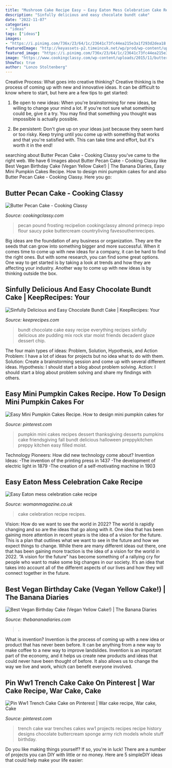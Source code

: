 ```yaml
---
title: "Mushroom Cake Recipe Easy ~ Easy Eaton Mess Celebration Cake Recipe"
description: "Sinfully delicious and easy chocolate bundt cake"
date: "2022-11-07"
categories:
- "ideas"
tags: ["ideas"]
images:
- "https://i.pinimg.com/736x/23/64/1c/23641c73fc44ea215e3a1f293d2dea18.jpg"
featuredImage: "http://keyassets-p2.timeincuk.net/wp/prod/wp-content/uploads/sites/31/2015/07/Queens-Cake-featured.jpg"
featured_image: "https://i.pinimg.com/736x/23/64/1c/23641c73fc44ea215e3a1f293d2dea18.jpg"
image: "https://www.cookingclassy.com/wp-content/uploads/2015/11/butter_pecan_cake2.1.jpg"
ShowToc: true
author: "Lonzo Stoltenberg"
---
```



Creative Process: What goes into creative thinking?
Creative thinking is the process of coming up with new and innovative ideas. It can be difficult to know where to start, but here are a few tips to get started: 
1. Be open to new ideas: When you're brainstorming for new ideas, be willing to change your mind a lot. If you're not sure what something could be, give it a try. You may find that something you thought was impossible is actually possible. 

2. Be persistent: Don't give up on your ideas just because they seem hard or too risky. Keep trying until you come up with something that works and that you're satisfied with. This can take time and effort, but it's worth it in the end! 


	

		
searching about Butter Pecan Cake - Cooking Classy you've came to the right web. We have 6 Images about Butter Pecan Cake - Cooking Classy like Best Vegan Birthday Cake (Vegan Yellow Cake!) | The Banana Diaries, Easy Mini Pumpkin Cakes Recipe. How to design mini pumpkin cakes for and also Butter Pecan Cake - Cooking Classy. Here you go:
		
    
## Butter Pecan Cake - Cooking Classy

<img loading=lazy src="https://www.cookingclassy.com/wp-content/uploads/2015/11/butter_pecan_cake2.1.jpg" onerror="this.onerror=null;this.src='https://tse2.mm.bing.net/th?id=OIP.10E6bLB4lCXBQEMzzks6kQHaK9&amp;pid=15.1';" alt="Butter Pecan Cake - Cooking Classy">

_Source: cookingclassy.com_

>pecan pound frosting recipelion cookingclassy almond primecp irepo flour saucy poke buttercream countryliving favesouthernrecipes. 

	

Big ideas are the foundation of any business or organization. They are the seeds that can grow into something bigger and more successful. When it comes time to come up with new ideas for a company, it can be hard to find the right ones. But with some research, you can find some great options. One way to get started is by taking a look at trends and how they are affecting your industry. Another way to come up with new ideas is by thinking outside the box.

    
## Sinfully Delicious And Easy Chocolate Bundt Cake | KeepRecipes: Your

<img loading=lazy src="https://keeprecipes.com/sites/keeprecipes/files/13047_1423839731_0.jpg" onerror="this.onerror=null;this.src='https://tse4.mm.bing.net/th?id=OIP.lS-nnJmr7G9cTfN9_5W9IAHaKW&amp;pid=15.1';" alt="Sinfully Delicious and Easy Chocolate Bundt Cake | KeepRecipes: Your">

_Source: keeprecipes.com_

>bundt chocolate cake easy recipe everything recipes sinfully delicious ate pudding mix rock star moist friends decadent glaze dessert chip. 

	

The four main types of ideas: Problem, Solution, Hypothesis, and Action
Problem: I have a lot of ideas for projects but no idea what to do with them.
Solution: Create a brainstorming session and come up with several different ideas.
Hypothesis: I should start a blog about problem solving.
Action: I should start a blog about problem solving and share my findings with others.

    
## Easy Mini Pumpkin Cakes Recipe. How To Design Mini Pumpkin Cakes For

<img loading=lazy src="https://i.pinimg.com/736x/23/64/1c/23641c73fc44ea215e3a1f293d2dea18.jpg" onerror="this.onerror=null;this.src='https://tse1.mm.bing.net/th?id=OIP.Zsrf4RM9SEg03eh9cmbVFAHaKf&amp;pid=15.1';" alt="Easy Mini Pumpkin Cakes Recipe. How to design mini pumpkin cakes for">

_Source: pinterest.com_

>pumpkin mini cakes recipes dessert thanksgiving desserts pumpkins cake friendsgiving fall bundt delicious halloween preppykitchen preppy kitchen easy filled moist. 

	

Technology Pioneers: How did new technology come about?
Invention Ideas: 
-The invention of the printing press in 1437 
-The development of electric light in 1879 
-The creation of a self-motivating machine in 1903

    
## Easy Eaton Mess Celebration Cake Recipe

<img loading=lazy src="http://keyassets-p2.timeincuk.net/wp/prod/wp-content/uploads/sites/31/2015/07/Queens-Cake-featured.jpg" onerror="this.onerror=null;this.src='https://tse3.mm.bing.net/th?id=OIP.TFs0onsRoiwzX27WJ0NNIQHaLH&amp;pid=15.1';" alt="Easy Eaton mess celebration cake recipe">

_Source: womanmagazine.co.uk_

>cake celebration recipe recipes. 

	

Vision: How do we want to see the world in 2022?
The world is rapidly changing and so are the ideas that go along with it. One idea that has been gaining more attention in recent years is the idea of a vision for the future. This is a plan that outlines what we want to see in the future and how we expect things to change. While there are many different ideas out there, one that has been gaining more traction is the idea of a vision for the world in 2022. 
“A vision for the future” has become something of a rallying cry for people who want to make some big changes in our society. It’s an idea that takes into account all of the different aspects of our lives and how they will connect together in the future.

    
## Best Vegan Birthday Cake (Vegan Yellow Cake!) | The Banana Diaries

<img loading=lazy src="https://thebananadiaries.com/wp-content/uploads/2021/04/vegan-birthday-cake-yellow-cake_5289.jpg" onerror="this.onerror=null;this.src='https://tse4.mm.bing.net/th?id=OIP.WmI-AIZlpN7_l5o-KC7eeQHaLH&amp;pid=15.1';" alt="Best Vegan Birthday Cake (Vegan Yellow Cake!) | The Banana Diaries">

_Source: thebananadiaries.com_

>. 

	

What is invention?
Invention is the process of coming up with a new idea or product that has never been before. It can be anything from a new way to make coffee to a new way to improve landslides. 
Invention is an important part of the economy, and it helps us create new products and ideas that could never have been thought of before. It also allows us to change the way we live and work, which can benefit everyone involved.

    
## Pin Ww1 Trench Cake Cake On Pinterest | War Cake Recipe, War Cake, Cake

<img loading=lazy src="https://i.pinimg.com/736x/90/c0/8d/90c08dd463568712fc3b76c70fbaedcc--trench-projects.jpg" onerror="this.onerror=null;this.src='https://tse1.mm.bing.net/th?id=OIP.1DvXxqyu0Fi_ITy5rZGN0gHaFj&amp;pid=15.1';" alt="Pin Ww1 Trench Cake Cake on Pinterest | War cake recipe, War cake, Cake">

_Source: pinterest.com_

>trench cake war trenches cakes ww1 projects recipes recipe history designs chocolate buttercream sponge army rich models whole stuff birthday. 

	

Do you like making things yourself? If so, you're in luck! There are a number of projects you can DIY with little or no money. Here are 5 simpleDIY ideas that could help make your life easier: 

